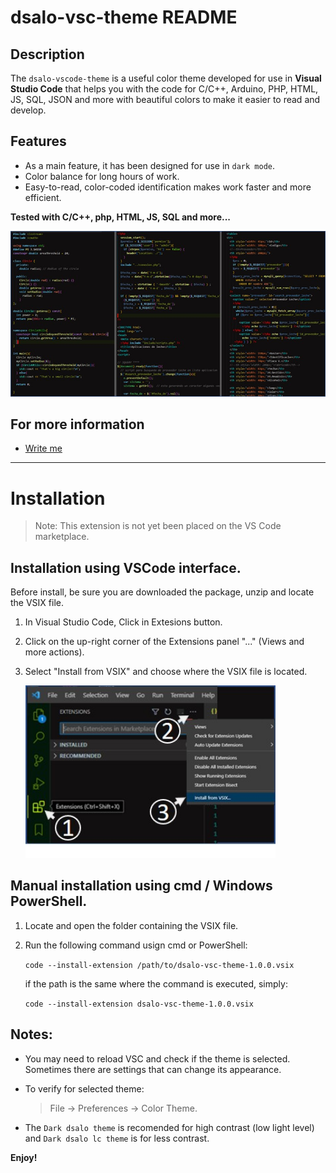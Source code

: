 # dsalo-vsc-theme README

## Description  

The `dsalo-vscode-theme` is a useful color theme developed for use in **Visual Studio Code** that helps you with the code for C/C++, Arduino, PHP, HTML, JS, SQL, JSON and more with beautiful colors to make it easier to read and develop.

## Features
* As a main feature, it has been designed for use in `dark mode`.
* Color balance for long hours of work.
* Easy-to-read, color-coded identification makes work faster and more efficient.
 

**Tested with C/C++, php, HTML, JS, SQL and more...**



!["How it looks like"](https://github.com/dmsalo/VSC-dsalo-Theme/raw/HEAD/assets/dsalo-theme.jpg)


## For more information

* [Write me](mailto:dmsalomonr@gmail.com "mailto Denis Salomon")

---
# Installation
>Note: This extension is not yet been placed on the VS Code marketplace.

## Installation using VSCode interface.
Before install, be sure you are downloaded the package, unzip and locate the VSIX file.

1. In Visual Studio Code, Click in Extesions button.
2. Click on the up-right corner of the Extensions panel "..." (Views and more actions).
3. Select "Install from VSIX" and choose where the VSIX file is located.

    <img src="https://github.com/dmsalo/VSC-dsalo-Theme/raw/HEAD/assets/how_install.jpg" width="400"/>
    
## Manual installation using cmd / Windows PowerShell.

1. Locate and open the folder containing the VSIX file.
2. Run the following command usign cmd or PowerShell:
  
   `code --install-extension /path/to/dsalo-vsc-theme-1.0.0.vsix`

   if the path is the same where the command is executed, simply:

   `code --install-extension dsalo-vsc-theme-1.0.0.vsix`

## Notes: 
* You may need to reload VSC and check if the theme is selected.<BR>
Sometimes there are settings that can change its appearance.<BR>

* To verify for selected theme: 
  >File -> Preferences -> Color Theme.

* The `Dark dsalo theme` is recomended for high contrast (low light level) and `Dark dsalo lc theme` is for less contrast.

**Enjoy!**
